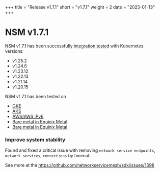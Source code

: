 +++
title = "Release v1.7.1"
short = "v1.7.1"
weight = 2
date = "2023-01-13"
+++

# NSM v1.7.1

NSM v1.7.1 has been successfully [integration tested](https://github.com/networkservicemesh/integration-k8s-kind/actions/runs/3929177572) with Kubernetes versions:

- v1.25.2
- v1.24.6
- v1.23.12
- v1.22.13
- v1.21.14
- v1.20.15

NSM v1.7.1 has been tested on 
- [GKE](https://github.com/networkservicemesh/integration-k8s-gke/actions/runs/3929181536)
- [AKS](https://github.com/networkservicemesh/integration-k8s-aks/actions/runs/3929175376)
- [AWS/AWS IPv6](https://github.com/networkservicemesh/integration-k8s-aws/actions/runs/327119001)
- [Bare metal in Equinix Metal](https://github.com/networkservicemesh/integration-k8s-packet/actions/runs/3929184663)
- [Bare metal in Equinix Metal](https://github.com/networkservicemesh/integration-k8s-packet/actions/runs/3929184663)


### Improve system stability

Found and fixed a critical issue with removing `network service endpoints`, `network services`, `connections` by timeout.

See more at the https://github.com/networkservicemesh/sdk/issues/1398